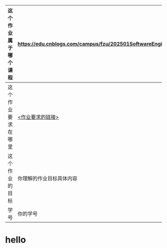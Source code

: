 | 这个作业属于哪个课程 | https://edu.cnblogs.com/campus/fzu/202501SoftwareEngineering |
|-------------------|-----------------|
| 这个作业要求在哪里 | [<作业要求的链接>](https://edu.cnblogs.com/campus/fzu/202501SoftwareEngineering/homework/13546) |
| 这个作业的目标     | 你理解的作业目标具体内容 |
| 学号              | 你的学号        |
# hello
